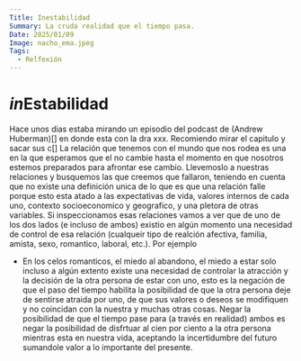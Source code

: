 ```yaml
---
Title: Inestabilidad
Summary: La cruda realidad que el tiempo pasa.
Date: 2025/01/09
Image: nacho_ema.jpeg
Tags:
  - Relfexión
---
```


# *in*Estabilidad

Hace unos dias estaba mirando un episodio del podcast de (Andrew Huberman)[] en donde esta con la dra xxx. Recomiendo mirar el capitulo y sacar sus c[]
La relación que tenemos con el mundo que nos rodea es una en la que esperamos que el no cambie
hasta el momento en que nosotros estemos preparados para afrontar ese cambio.
Llevemoslo a nuestras relaciones y busquemos las que creemos que fallaron, teniendo en cuenta
que no existe una definición unica de lo que es que una relación falle porque esto esta atado
a las expectativas de vida, valores internos de cada uno, contexto socioeconomico y geografico, y una
pletora de otras variables.
Si inspeccionamos esas relaciones vamos a ver que de uno de los dos lados (e incluso de ambos) existio
en algún momento una necesidad de control de esa relación (cualqueir tipo de realción afectiva, familia,
amista, sexo, romantico, laboral, etc.). Por ejemplo

- En los celos romanticos, el miedo al abandono, el miedo a estar solo incluso a algún extento
  existe una necesidad de controlar la atracción y la decisión de
  la otra persona de estar con uno, esto es la negación de que el paso del tiempo habilita la
  posibilidad de que la otra persona deje de sentirse atraida por uno, de que sus valores o deseos
  se modifiquen y no coincidan con la nuestra y muchas otras cosas. Negar la posibilidad de que el
  tiempo pase para (a través en realidad) ambos es negar la posibilidad de disfrtuar al cien por ciento
  a la otra persona mientras esta en nuestra vida, aceptando la incertidumbre del futuro sumandole
  valor a lo importante del presente.
